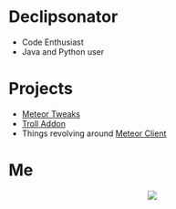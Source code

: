 # Declipsonator
- Code Enthusiast
- Java and Python user
# Projects
- [Meteor Tweaks](https://github.com/Declipsonator/Meteor-Tweaks)
- [Troll Addon](https://github.com/Declipsonator/Troll-Addon)
- Things revolving around [Meteor Client](https://github.com/MeteorDevelopment/meteor-client)

# Me
<p align="center">
 <img src="https://metrics.lecoq.io/Declipsonator?template=classic&isocalendar=1&languages=1&stars=1&stargazers=1&activity=1&achievements=1&notable=1&lines=1&repositories=1&habits=1&repositories=100&repositories.batch=100&repositories.forks=false&repositories.affiliations=owner&isocalendar.duration=half-year&languages.limit=8&languages.threshold=0%25&languages.colors=github&languages.sections=most-used&languages.indepth=false&languages.analysis.timeout=15&languages.categories=markup%2C%20programming&languages.recent.categories=markup%2C%20programming&languages.recent.load=300&languages.recent.days=14&stars.limit=10&habits.from=200&habits.days=14&habits.facts=true&habits.charts=false&habits.trim=false&stargazers.charts.type=classic&activity.limit=5&activity.load=300&activity.days=14&activity.visibility=all&activity.timestamps=false&activity.filter=all&achievements.threshold=C&achievements.secrets=true&achievements.display=detailed&achievements.limit=0&notable.from=organization&notable.repositories=false&notable.indepth=false&notable.types=commit&config.timezone=America%2FNew_York&config.display=large"/>
  </p>
